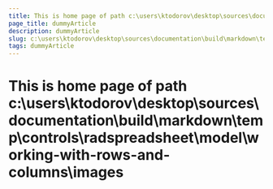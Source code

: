 ```yaml
---
title: This is home page of path c:\users\ktodorov\desktop\sources\documentation\build\markdown\temp\controls\radspreadsheet\model\working-with-rows-and-columns\images
page_title: dummyArticle
description: dummyArticle
slug: c:\users\ktodorov\desktop\sources\documentation\build\markdown\temp\controls\radspreadsheet\model\working-with-rows-and-columns\images
tags: dummyArticle
---
```

# This is home page of path c:\users\ktodorov\desktop\sources\documentation\build\markdown\temp\controls\radspreadsheet\model\working-with-rows-and-columns\images
